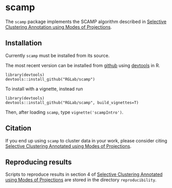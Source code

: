 # scamp

The `scamp` package implements the SCAMP algorithm described in [Selective Clustering Annotation using Modes of Projections](https://arxiv.org).

## Installation

Currently `scamp` must be installed from its source.

The most recent version can be installed from [github](https://github.com/RGlab/scamp) using [devtools](https://github.com/r-lib/devtools) in R.

    library(devtools)
    devtools::install_github("RGLab/scamp")

To install with a vignette, instead run

    library(devtools)
    devtools::install_github("RGLab/scamp", build_vignettes=T)

Then, after loading `scamp`, type `vignette('scampIntro')`.
    
## Citation

If you end up using `scamp` to cluster data in your work,
please consider citing [Selective Clustering Annotated using Modes of Projections](https://arxiv.org).

## Reproducing results

Scripts to reproduce results in section 4 of [Selective Clustering Annotated using Modes of Projections](https://arxiv.org)
are stored in the directory `reproducibility`.